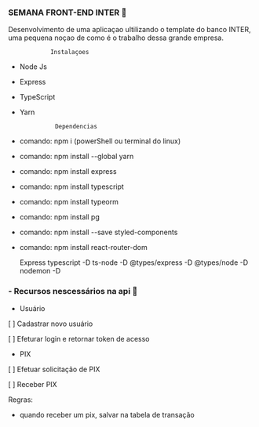 ### SEMANA FRONT-END INTER :page_with_curl:

Desenvolvimento de uma aplicaçao ultilizando o template do banco INTER, uma pequena noçao de como é o trabalho dessa grande empresa.

                Instalaçoes

- Node Js
- Express
- TypeScript
- Yarn

                Dependencias

- comando: npm i (powerShell ou terminal do linux)
- comando: npm install --global  yarn
- comando: npm install express
- comando: npm install typescript
- comando: npm install typeorm
- comando: npm install pg
- comando: npm install --save styled-components
- comando: npm install react-router-dom

    Express
    typescript -D
    ts-node -D 
    @types/express -D
    @types/node -D
    nodemon -D

### - Recursos nescessários na api :electric_plug:

- Usuário

 [ ] Cadastrar novo usuário

 [ ] Efeturar login e retornar token de acesso

- PIX

 [ ] Efetuar solicitação de PIX
 
 [ ] Receber PIX
 
 Regras: 
  - quando receber um pix, salvar na tabela de transação